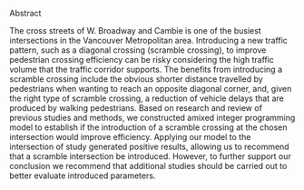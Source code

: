 Abstract

The cross streets of W. Broadway and Cambie is one of the busiest intersections in the Vancouver Metropolitan area. Introducing a new traffic pattern, such as a diagonal crossing (scramble crossing), to improve pedestrian crossing efficiency can be risky considering the high traffic volume that the traffic corridor supports. The benefits from introducing a scramble crossing include the obvious shorter distance travelled by pedestrians when wanting to reach an opposite diagonal corner, and, given the right type of scramble crossing, a reduction of vehicle delays that are produced by walking pedestrians. Based on research and review of previous studies and methods, we constructed amixed integer programming model to establish if the introduction of a scramble crossing at the chosen intersection would improve efficiency. Applying our model to the intersection of study generated positive results, allowing us to recommend that a scramble intersection be introduced. However, to further support our conclusion we recommend that additional studies should be carried out to better evaluate introduced parameters.

